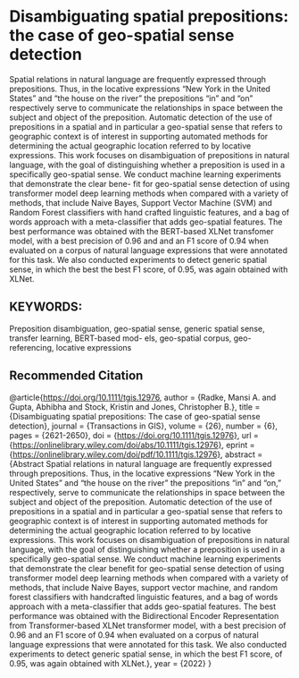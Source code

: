 # Disambiguating spatial prepositions: the case of geo-spatial sense detection


Spatial relations in natural language are frequently expressed through prepositions. Thus, in the locative expressions “New York in the United States” and “the house on the 
river” the prepositions “in” and “on” respectively serve to communicate the relationships in space between the subject and object of the preposition. Automatic detection of 
the use of prepositions in a spatial and in particular a geo-spatial sense that refers to geographic context is of interest in supporting automated methods for determining the 
actual geographic location referred to by locative expressions. This work focuses on disambiguation of prepositions in natural language, with the goal of distinguishing whether a 
preposition is used in a specifically geo-spatial sense. We conduct machine learning experiments that demonstrate the clear bene- fit for geo-spatial sense detection of using 
transformer model deep learning methods when compared with a variety of methods, that include Naive Bayes, Support Vector Machine (SVM) and Random Forest classifiers with hand 
crafted linguistic features, and a bag of words approach with a meta-classifier that adds geo-spatial features. The best performance was obtained with the BERT-based XLNet 
transfomer model, with a best precision of 0.96 and and an F1 score of 0.94 when evaluated on a corpus of natural language expressions that were annotated for this task. 
We also conducted experiments to detect generic spatial sense, in which the best the best F1 score, of 0.95, was again obtained with XLNet.

## KEYWORDS:
Preposition disambiguation, geo-spatial sense, generic spatial sense, transfer learning, BERT-based mod- els, geo-spatial corpus, geo-referencing, locative expressions


## Recommended Citation

@article{https://doi.org/10.1111/tgis.12976,
author = {Radke, Mansi A. and Gupta, Abhibha and Stock, Kristin and Jones, Christopher B.},
title = {Disambiguating spatial prepositions: The case of geo-spatial sense detection},
journal = {Transactions in GIS},
volume = {26},
number = {6},
pages = {2621-2650},
doi = {https://doi.org/10.1111/tgis.12976},
url = {https://onlinelibrary.wiley.com/doi/abs/10.1111/tgis.12976},
eprint = {https://onlinelibrary.wiley.com/doi/pdf/10.1111/tgis.12976},
abstract = {Abstract Spatial relations in natural language are frequently expressed through prepositions. Thus, in the locative expressions “New York in the United States” and “the house on the river” the prepositions “in” and “on,” respectively, serve to communicate the relationships in space between the subject and object of the preposition. Automatic detection of the use of prepositions in a spatial and in particular a geo-spatial sense that refers to geographic context is of interest in supporting automated methods for determining the actual geographic location referred to by locative expressions. This work focuses on disambiguation of prepositions in natural language, with the goal of distinguishing whether a preposition is used in a specifically geo-spatial sense. We conduct machine learning experiments that demonstrate the clear benefit for geo-spatial sense detection of using transformer model deep learning methods when compared with a variety of methods, that include Naive Bayes, support vector machine, and random forest classifiers with handcrafted linguistic features, and a bag of words approach with a meta-classifier that adds geo-spatial features. The best performance was obtained with the Bidirectional Encoder Representation from Transformer-based XLNet transformer model, with a best precision of 0.96 and an F1 score of 0.94 when evaluated on a corpus of natural language expressions that were annotated for this task. We also conducted experiments to detect generic spatial sense, in which the best F1 score, of 0.95, was again obtained with XLNet.},
year = {2022}
}

